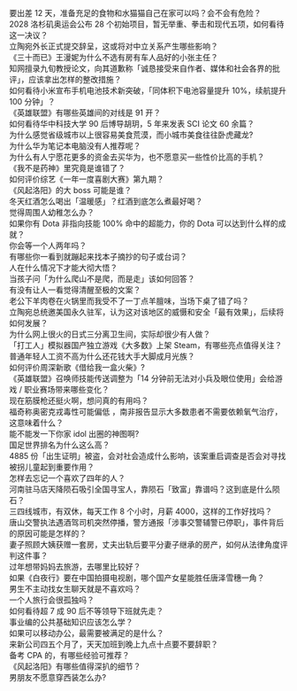 要出差 12 天，准备充足的食物和水猫猫自己在家可以吗？会不会有危险？  
2028 洛杉矶奥运会公布 28 个初始项目，暂无举重、拳击和现代五项，如何看待这一决议？  
立陶宛外长正式提交辞呈，这或将对中立关系产生哪些影响？  
《三十而已》王漫妮为什么不选有房有车人品好的小张主任？  
知网擅录九旬教授论文，向其道歉称「诚恳接受来自作者、媒体和社会各界的批评」，应该拿出怎样的整改措施？  
如何看待小米宣布手机电池技术新突破，「同体积下电池容量提升 10%，续航提升 100 分钟」？  
《英雄联盟》有哪些英雄间的对线是 91 开？  
如何看待华中科技大学 90 后博导胡玥，5 年来发表 SCI 论文 60 余篇？  
为什么感觉省级城市以上很容易美食荒漠，而小城市美食往往卧虎藏龙?  
为什么华为笔记本电脑没有人推荐呢？  
为什么有人宁愿花更多的资金去买华为，也不愿意买一些性价比高的手机？  
《我不是药神》里究竟是谁错了？  
如何评价综艺《一年一度喜剧大赛》第九期？  
《风起洛阳》的大 boss 可能是谁？  
冬天红酒怎么喝出「温暖感」？红酒到底怎么煮最好喝？  
觉得周围人幼稚怎么办？  
如果你有 Dota 非指向技能 100% 命中的超能力，你的 Dota 可以达到什么样的成就？  
你会等一个人两年吗？  
有哪些你一看到就蹦起来找本子摘抄的句子或台词？  
人在什么情况下才能大彻大悟？  
当孩子问「为什么爬山不是爬，而是走」该如何回答？  
有没有让人一看觉得清醒至极的文案？  
老公下羊肉卷在火锅里而我受不了一丁点羊膻味，当场下桌了错了吗？  
立陶宛总统邀美国永久驻军，认为这对该地区的威慑和安全「最有效果」，后续将如何发展？  
为什么网上很火的日式三分离卫生间，实际却很少有人做？  
「打工人」模拟器国产独立游戏《大多数》上架 Steam，有哪些亮点值得关注？  
普通年轻人工资不高为什么还花钱大手大脚成月光族？  
如何评价周深新歌《借给我一盒火柴》?  
《英雄联盟》召唤师技能传送调整为「14 分钟前无法对小兵及眼位使用」会给游戏 / 职业赛场带来哪些变化？  
现在筋膜枪还挺火啊，想问真的有用吗？  
福奇称奥密克戎毒性可能偏低 ，南非报告显示大多数患者不需要依赖氧气治疗，这意味着什么？  
能不能发一下你家 idol 出圈的神图啊?  
国足世界排名为什么这么高？  
4885 份「出生证明」被盗，会对社会造成什么影响，该案重启调查是否会对寻找被拐儿童起到重要作用？  
怎样去忘记一个喜欢了四年的人？  
河南驻马店天降陨石吸引全国寻宝人，靠陨石「致富」靠谱吗？这到底是什么陨石？  
三四线城市，有双休，每天工作 8 个小时，月薪 4000，这样的工作好找吗？  
唐山交警执法遇酒驾司机突然停播，警方通报「涉事交警辅警已停职」，事件背后的原因可能是怎样的？  
妻子照顾大姨获赠一套房，丈夫出轨后要平分妻子继承的房产，如何从法律角度评判这件事？  
过年想带妈妈去旅游，去哪里比较好？  
如果《白夜行》要在中国拍摄电视剧，哪个国产女星能胜任唐泽雪穗一角？  
男生不主动找女生聊天就是不喜欢吗？  
一个人旅行会很孤独吗？  
如何看待超 7 成 90 后不等领导下班就先走？  
事业编的公共基础知识应该怎么学？  
如果可以移动办公，最需要被满足的是什么？  
来新公司四五个月了，天天加班到晚上九点十点要不要辞职？  
备考 CPA 的，有哪些经验可推荐？  
《风起洛阳》有哪些值得深扒的细节？  
男朋友不愿意穿西装怎么办?  
